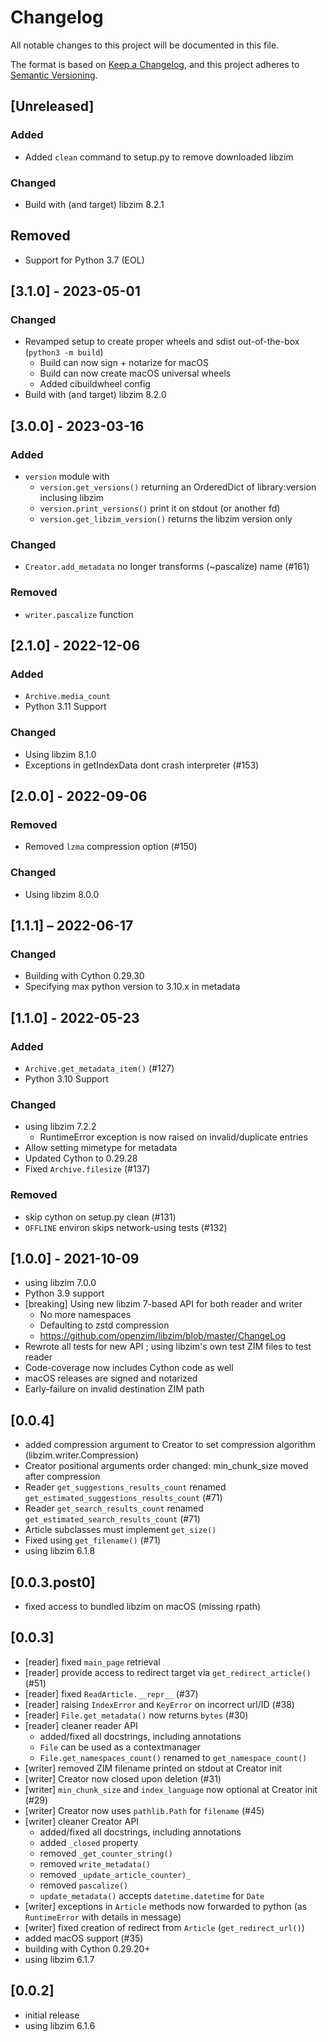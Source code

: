 # Changelog

All notable changes to this project will be documented in this file.

The format is based on [Keep a Changelog](https://keepachangelog.com/en/1.0.0/),
and this project adheres to [Semantic Versioning](https://semver.org/spec/v2.0.0.html).

## [Unreleased]

### Added

- Added `clean` command to setup.py to remove downloaded libzim

### Changed

- Build with (and target) libzim 8.2.1

## Removed

- Support for Python 3.7 (EOL)

## [3.1.0] - 2023-05-01

### Changed

- Revamped setup to create proper wheels and sdist out-of-the-box (`python3 -m build`)
  - Build can now sign + notarize for macOS
  - Build can now create macOS universal wheels
  - Added cibuildwheel config
- Build with (and target) libzim 8.2.0

## [3.0.0] - 2023-03-16

### Added

* `version` module with
  * `version.get_versions()` returning an OrderedDict of library:version inclusing libzim
  * `version.print_versions()` print it on stdout (or another fd)
  * `version.get_libzim_version()` returns the libzim version only

### Changed

* `Creator.add_metadata` no longer transforms (~pascalize) name (#161)

### Removed

* `writer.pascalize` function

## [2.1.0] - 2022-12-06

### Added

* `Archive.media_count`
* Python 3.11 Support

### Changed

* Using libzim 8.1.0
* Exceptions in getIndexData dont crash interpreter (#153)

## [2.0.0] - 2022-09-06

### Removed

* Removed `lzma` compression option (#150)

### Changed

* Using libzim 8.0.0

## [1.1.1] – 2022-06-17

### Changed

* Building with Cython 0.29.30
* Specifying max python version to 3.10.x in metadata

## [1.1.0] - 2022-05-23

### Added

* `Archive.get_metadata_item()` (#127)
* Python 3.10 Support

### Changed

* using libzim 7.2.2
  * RuntimeError exception is now raised on invalid/duplicate entries
* Allow setting mimetype for metadata
* Updated Cython to 0.29.28
* Fixed `Archive.filesize` (#137)

### Removed

* skip cython on setup.py clean (#131)
* `OFFLINE` environ skips network-using tests (#132)

## [1.0.0] - 2021-10-09

* using libzim 7.0.0
* Python 3.9 support
* [breaking] Using new libzim 7-based API for both reader and writer
  * No more namespaces
  * Defaulting to zstd compression
  * https://github.com/openzim/libzim/blob/master/ChangeLog
* Rewrote all tests for new API ; using libzim's own test ZIM files to test reader
* Code-coverage now includes Cython code as well
* macOS releases are signed and notarized
* Early-failure on invalid destination ZIM path

## [0.0.4]

* added compression argument to Creator to set compression algorithm (libzim.writer.Compression)
* Creator positional arguments order changed: min_chunk_size moved after compression
* Reader `get_suggestions_results_count` renamed `get_estimated_suggestions_results_count` (#71)
* Reader `get_search_results_count` renamed `get_estimated_search_results_count` (#71)
* Article subclasses must implement `get_size()`
* Fixed using `get_filename()` (#71)
* using libzim 6.1.8

## [0.0.3.post0]

* fixed access to bundled libzim on macOS (missing rpath)

## [0.0.3]

* [reader] fixed `main_page` retrieval
* [reader] provide access to redirect target via `get_redirect_article()` (#51)
* [reader] fixed `ReadArticle.__repr__` (#37)
* [reader] raising `IndexError` and `KeyError` on incorrect url/ID (#38)
* [reader] `File.get_metadata()` now returns `bytes` (#30)
* [reader] cleaner reader API
  * added/fixed all docstrings, including annotations
  * `File` can be used as a contextmanager
  * `File.get_namespaces_count()` renamed to `get_namespace_count()`
* [writer] removed ZIM filename printed on stdout at Creator init
* [writer] Creator now closed upon deletion (#31)
* [writer] `min_chunk_size` and `index_language` now optional at Creator init (#29)
* [writer] Creator now uses `pathlib.Path` for `filename` (#45)
* [writer] cleaner Creator API
  * added/fixed all docstrings, including annotations
  * added `_closed` property
  * removed `_get_counter_string()`
  * removed `write_metadata()`
  * removed `_update_article_counter)_`
  * removed `pascalize()`
  * `update_metadata()` accepts `datetime.datetime` for `Date`
* [writer] exceptions in `Article` methods now forwarded to python (as `RuntimeError` with details in message)
* [writer] fixed creation of redirect from `Article` (`get_redirect_url()`)
* added macOS support (#35)
* building with Cython 0.29.20+
* using libzim 6.1.7

## [0.0.2]

* initial release
* using libzim 6.1.6
